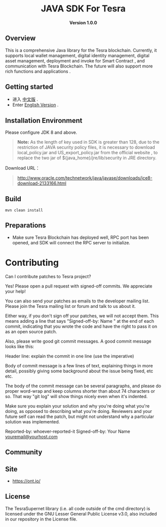 
<h1 align="center">JAVA SDK For Tesra  </h1>
<h4 align="center">Version 1.0.0 </h4>

## Overview

This is a comprehensive Java library for the Tesra blockchain. Currently, it supports local wallet management, digital identity management, digital asset management,  deployment and invoke for Smart Contract , and communication with Tesra Blockchain. The future will also support more rich functions and applications .

## Getting started

* 进入 [中文版](docs/cn/README.md) .
* Enter [English Version](docs/en/README.md) .

## Installation Environment 

Please configure JDK 8 and above.

> **Note:** As the length of key used in SDK is greater than 128, due to the restriction of JAVA security policy files, it is necessary to download local_policy.jar and US_export_policy.jar from the official website , to replace the two jar of ${java_home}/jre/lib/security in JRE directory.

Download URL：

>http://www.oracle.com/technetwork/java/javase/downloads/jce8-download-2133166.html


## Build

```
mvn clean install
```

## Preparations

* Make sure Tesra Blockchain has deployed well,  RPC port has been opened, and SDK will connect the RPC server to initialize.


# Contributing

Can I contribute patches to Tesra project?

Yes! Please open a pull request with signed-off commits. We appreciate your help!

You can also send your patches as emails to the developer mailing list.
Please join the Tesra mailing list or forum and talk to us about it.

Either way, if you don't sign off your patches, we will not accept them.
This means adding a line that says "Signed-off-by: Name <email>" at the
end of each commit, indicating that you wrote the code and have the right
to pass it on as an open source patch.

Also, please write good git commit messages.  A good commit message
looks like this:

  Header line: explain the commit in one line (use the imperative)

  Body of commit message is a few lines of text, explaining things
  in more detail, possibly giving some background about the issue
  being fixed, etc etc.

  The body of the commit message can be several paragraphs, and
  please do proper word-wrap and keep columns shorter than about
  74 characters or so. That way "git log" will show things
  nicely even when it's indented.

  Make sure you explain your solution and why you're doing what you're
  doing, as opposed to describing what you're doing. Reviewers and your
  future self can read the patch, but might not understand why a
  particular solution was implemented.

  Reported-by: whoever-reported-it
  Signed-off-by: Your Name <youremail@yourhost.com>

## Community

## Site

* https://ont.io/

## License

The TesraSupernet library (i.e. all code outside of the cmd directory) is licensed under the GNU Lesser General Public License v3.0, also included in our repository in the License file.
